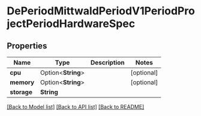 # DePeriodMittwaldPeriodV1PeriodProjectPeriodHardwareSpec

## Properties

Name | Type | Description | Notes
------------ | ------------- | ------------- | -------------
**cpu** | Option<**String**> |  | [optional]
**memory** | Option<**String**> |  | [optional]
**storage** | **String** |  | 

[[Back to Model list]](../README.md#documentation-for-models) [[Back to API list]](../README.md#documentation-for-api-endpoints) [[Back to README]](../README.md)


